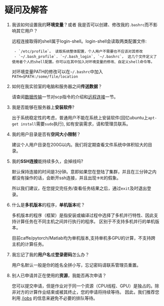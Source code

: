 # 疑问及解答

1. 我该如何设置我的**环境变量**？或者 我是否可以创建、修改我的`.bashrc`而不影响其它用户？

     远程连接取得的shell属于login-shell。login-shell会读取两类配置文件:

        - `/etc/profile`。 读取系统整体配置，个人用户不需要也不应该对其修改
        - `~/.bash_profile`. `~/.bash_login`, `~/.bashrc`， 这几个文件定义了使用者个人的shell配置。你可以在其中加入对环境变量的修改、自定义shell命令等。

    对环境变量PATH的修改可以在`~/.bashrc`中加入
    `PATH=$PATH:/some/file/location`

2. 如何在我实验室的电脑和服务器之间**传送数据**？

    请查阅[数据传输](linux_basic/LinuxBasicCommands.md#数据传输)一节对scp指令的介绍和[远程连接](remoteAccess.md)一节。

3. 我是否能够在服务器上**安装软件**?

    出于系统稳定性的考虑，普通用户不能在系统上安装软件(回忆ubuntu上`apt-get install`需要`sudo`执行), 如有安装需求，请和管理员联系。

4. 我的用户目录是否有**空间大小限制**？

    建议个人用户目录在200G以内。我们将定期查看文件系统中体积较大的目录。

5. 我的**SSH连接**能持续多久，会掉线吗?

     默认保持连接的时间是3分钟。意即如果您在登陆了集群，并且在三分钟之内都没有操作的话，会断开ssh连接，并且出现`卡死`的假象。

     所以我们建议，在您提交完任务/查看任务结果之后，通过`exit`及时退出登录。

6. 什么是**多机版本**的程序，**单机版本**呢？

    多机版本的程序（框架）是指安装或编译过程中选择了多机并行特性、因此支持计算任务在不同主机之间并行执行的程序。
    区别于不支持多机并行的单机版本。

    目前caffe/pytorch/Matlab均为单机版本,支持单机多GPU的计算，不支持跨主机的计算任务。

7. 我忘记了我的**用户名**或**登录密码**怎么办？

    用户名默认一般是你的姓名全拼小写，忘记密码请联系管理员重置。

8. 别人已申请并正在使用的**资源**，我能否再次申请？

    您可以提交申请，但是作业对于同一个资源（CPU线程、GPU）是独占的。除非对方的计算作业结束或被其终止，您的申请将持续等待。
    因此，我们推荐您利用 [/jobs](http://219.217.238.193/jobs) 的信息来避免不必要的排队等待。






